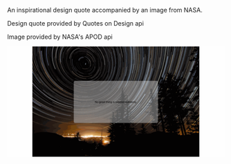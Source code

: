 An inspirational design quote accompanied by an image from NASA.

Design quote provided by Quotes on Design api


Image provided by NASA's APOD api

![](inspiration-otd.gif)

